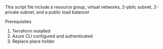 This script file include a resource group, virtual networks, 2-pblic subnet, 2-private subnet, and a public load balancer

Prerequisites
  1. Terraform installed
  2. Azure CLI configured and authenticated
  3. Replace place holder
